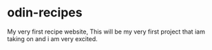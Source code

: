 # odin-recipes

My very first recipe website, This will be my very first project that iam taking on and i am very excited.
